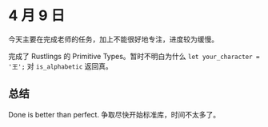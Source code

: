 # 4 月 9 日

今天主要在完成老师的任务，加上不能很好地专注，进度较为缓慢。

完成了 Rustlings 的 Primitive Types。暂时不明白为什么 ```let your_character = '王';``` 对 ```is_alphabetic``` 返回真。

## 总结

Done is better than perfect. 争取尽快开始标准库，时间不太多了。